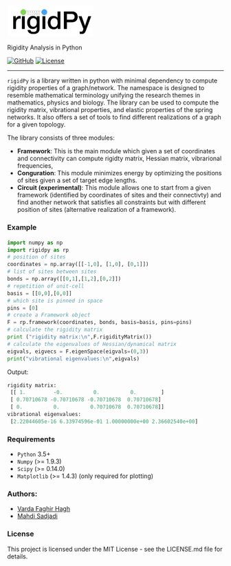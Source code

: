 <p align="left">
  <img src="./images/logo.png" width="200" title="hover text">
</p>
Rigidity Analysis in Python

[![GitHub](https://img.shields.io/badge/GitHub-rigidPy-blue)](https://github.com/VardaHagh/Rigidpy/)
[![License](https://img.shields.io/badge/License-MIT-green.svg)](https://opensource.org/licenses/MIT)

***
`rigidPy` is a library written in python with minimal dependency to compute
rigidity properties of a graph/network. The namespace is designed to
resemble mathematical terminology unifying the research themes in mathematics, physics and biology. 
The library can be used to compute the rigidity matrix, vibrational properties, and 
elastic properties of the spring networks. It also offers a set of
tools to find different realizations of a graph for a given topology.

The library consists of three modules:

* **Framework**: This is the main module which given a set of coordinates and 
  connectivity can compute rigidty matrix, Hessian matrix, vibrarional frequencies, 
* **Conguration**: This module minimizes energy by optimizing the positions of sites 
  given a set of target edge lengths.
* **Circuit (experimental)**: This module allows one to start from a given framework 
  (identified by coordinates of sites and their connectivty) and find another network 
  that satisfies all constraints but with different position of sites (alternative 
  realization of a framework).

### Example

```python
import numpy as np
import rigidpy as rp
# position of sites
coordinates = np.array([[-1,0], [1,0], [0,1]])
# list of sites between sites
bonds = np.array([[0,1],[1,2],[0,2]])
# repetition of unit-cell
basis = [[0,0],[0,0]]
# which site is pinned in space
pins = [0]
# create a Framework object
F = rp.framework(coordinates, bonds, basis=basis, pins=pins)
# calculate the rigidity matrix
print ("rigidity matrix:\n",F.rigidityMatrix())
# calculate the eigenvalues of Hessian/dynamical matrix
eigvals, eigvecs = F.eigenSpace(eigvals=(0,3))
print("vibrational eigenvalues:\n",eigvals)
```

Output:
```python
rigidity matrix:
 [[ 1.         -0.          0.          0.        ]
 [ 0.70710678 -0.70710678 -0.70710678  0.70710678]
 [ 0.          0.          0.70710678  0.70710678]]
vibrational eigenvalues:
 [2.22044605e-16 6.33974596e-01 1.00000000e+00 2.36602540e+00]
```


### Requirements

* `Python` 3.5+
* `Numpy` (>= 1.9.3)
* `Scipy` (>= 0.14.0)
* `Matplotlib` (>= 1.4.3) (only required for plotting)


### Authors:

* [Varda Faghir Hagh](https://github.com/vfaghirh)
* [Mahdi Sadjadi](https://github.com/Mahdisadjadi)

### License
This project is licensed under the MIT License - see the LICENSE.md file for details.
